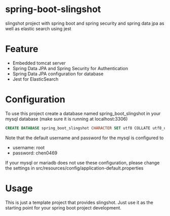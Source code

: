 # spring-boot-slingshot

slingshot project with spring boot and spring security and spring data jpa as well as elastic search using jest

# Feature

* Embedded tomcat server
* Spring Data JPA and Spring Security for Authentication
* Spring Data JPA configuration for database
* Jest for ElasticSearch

# Configuration

To use this project create a database named spring_boot_slingshot in your mysql database (make sure it is running at localhost:3306)

```sql
CREATE DATABASE spring_boot_slingshot CHARACTER SET utf8 COLLATE utf8_unicode_ci;
```

Note that the default username and password for the mysql is configured to 

* username: root
* password: chen0469

If your mysql or mariadb does not use these configuration, please change the settings in src/resources/config/application-default.properties

# Usage

This is just a template project that provides slingshot. Just use it as the starting point for your spring boot project development.





